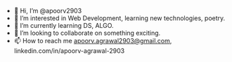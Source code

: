 - 👋 Hi, I’m @apoorv2903
- 👀 I’m interested in Web Development, learning new technologies, poetry.
- 🌱 I’m currently learning DS, ALGO.
- 💞️ I’m looking to collaborate on something exciting.
- 📫 How to reach me apoorv.agrawal2903@gmail.com, linkedin.com/in/apoorv-agrawal-2903

<!---
apoorv2903/apoorv2903 is a ✨ special ✨ repository because its `README.md` (this file) appears on your GitHub profile.
You can click the Preview link to take a look at your changes.
--->
